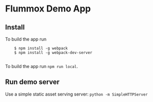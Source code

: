 # Flummox Demo App


## Install

To build the app run 

```
	$ npm install -g webpack
	$ npm install -g webpack-dev-server
	
```

To build the app run `npm run local`.


## Run demo server

Use a simple static asset serving server: `python -m SimpleHTTPServer`